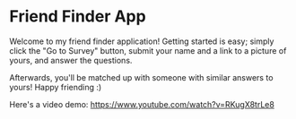 # Friend Finder App

Welcome to my friend finder application! Getting started is easy; simply click the "Go to Survey" button, submit your name and a link to a picture of yours, and answer the questions.

Afterwards, you'll be matched up with someone with similar answers to yours! Happy friending :)

Here's a video demo: https://www.youtube.com/watch?v=RKugX8trLe8
